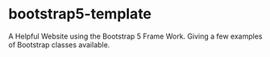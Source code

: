 # bootstrap5-template
A Helpful Website using the Bootstrap 5 Frame Work. Giving a few examples of Bootstrap classes available.
